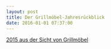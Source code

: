 ```yaml
---
layout: post
title: Der Grillmöbel-Jahresrückblick
date: 2016-01-01 07:37:00
---
```


[2015 aus der Sicht von Grillmöbel](http://grillmoebel.github.io)
